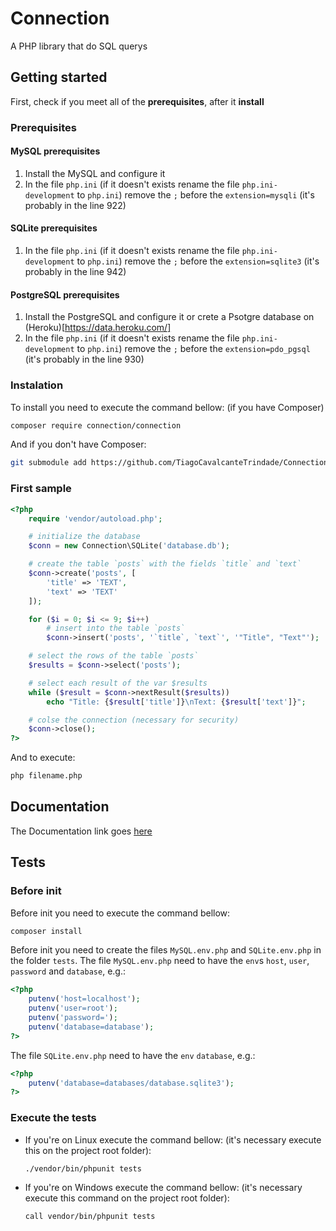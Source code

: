 # Connection
A PHP library that do SQL querys

## Getting started
First, check if you meet all of the **prerequisites**, after it **install**
### Prerequisites
#### MySQL prerequisites
1. Install the MySQL and configure it
2. In the file `php.ini` (if it doesn't exists rename the file `php.ini-development` to `php.ini`) remove the `;` before the `extension=mysqli` (it's probably in the line 922)
#### SQLite prerequisites
1. In the file `php.ini` (if it doesn't exists rename the file `php.ini-development` to `php.ini`) remove the `;` before the `extension=sqlite3` (it's probably in the line 942)
#### PostgreSQL prerequisites
1. Install the PostgreSQL and configure it or crete a Psotgre database on (Heroku)[https://data.heroku.com/]
2. In the file `php.ini` (if it doesn't exists rename the file `php.ini-development` to `php.ini`) remove the `;` before the `extension=pdo_pgsql` (it's probably in the line 930)
### Instalation
To install you need to execute the command bellow: (if you have Composer)
```bash
composer require connection/connection
```
And if you don't have Composer:
```bash
git submodule add https://github.com/TiagoCavalcanteTrindade/Connection
```
### First sample
```php
<?php
	require 'vendor/autoload.php';

	# initialize the database
	$conn = new Connection\SQLite('database.db');

	# create the table `posts` with the fields `title` and `text`
	$conn->create('posts', [
		'title' => 'TEXT',
		'text' => 'TEXT'
	]);

	for ($i = 0; $i <= 9; $i++)
		# insert into the table `posts`
		$conn->insert('posts', '`title`, `text`', '"Title", "Text"');

	# select the rows of the table `posts`
	$results = $conn->select('posts');

	# select each result of the var $results
	while ($result = $conn->nextResult($results))
		echo "Title: {$result['title']}\nText: {$result['text']}";

	# colse the connection (necessary for security)
	$conn->close();
?>
```
And to execute:
```bash
php filename.php
```

## Documentation
The Documentation link goes [here](https://github.com/TiagoCavalcanteTrindade/Connection/wiki)

## Tests
### Before init
Before init you need to execute the command bellow:
```bash
composer install
```
Before init you need to create the files `MySQL.env.php` and `SQLite.env.php` in the folder `tests`.
The file `MySQL.env.php` need to have the `env`s `host`, `user`, `password` and `database`, e.g.:
```php
<?php
	putenv('host=localhost');
	putenv('user=root');
	putenv('password=');
	putenv('database=database');
?>
```
The file `SQLite.env.php` need to have the `env` `database`, e.g.:
```php
<?php
	putenv('database=databases/database.sqlite3');
?>
```
### Execute the tests
* If you're on Linux execute the command bellow: (it's necessary execute this on the project root folder):
  ```bash
  ./vendor/bin/phpunit tests
  ```
* If you're on Windows execute the command bellow: (it's necessary execute this command on the project root folder):
  ```bash
  call vendor/bin/phpunit tests
  ```